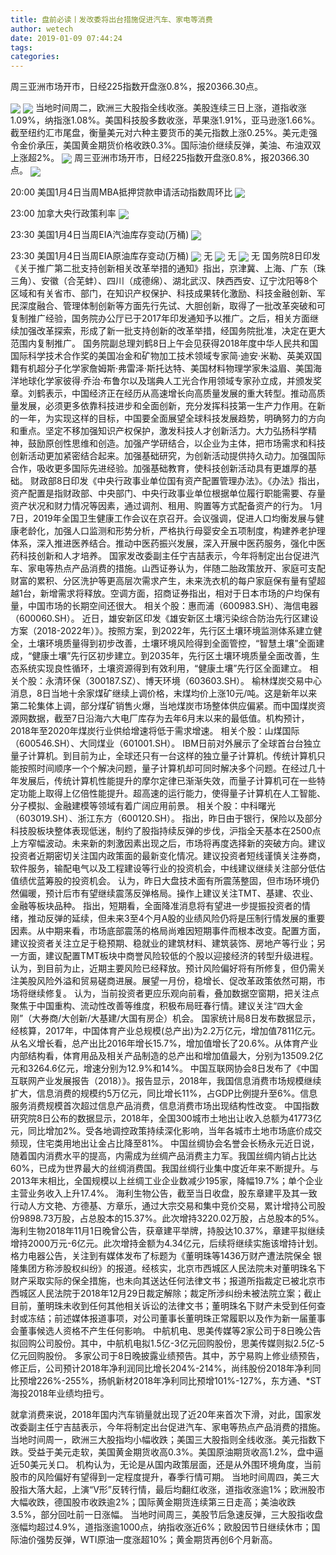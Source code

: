 ```yaml
---
title: 盘前必读丨发改委将出台措施促进汽车、家电等消费
author: wetech
date: 2019-01-09 07:44:24
tags: 
categories: 
---
```

周三亚洲市场开市，日经225指数开盘涨0.8%，报20366.30点。
<!-- more -->
<img align="center" border="0" src="https://imgcdn.yicai.com/uppics/images/2018/11/5795dce2c13c12cd19ef68151420a6d2.jpg" />
<img align="center" border="0" src="https://imgcdn.yicai.com/uppics/images/2019/01/5585ae3bf5d9263ac6aaaf937ac221e3.jpg" />
当地时间周二，欧洲三大股指全线收涨。美股连续三日上涨，道指收涨1.09%，纳指涨1.08%。美国科技股多数收涨，苹果涨1.91%，亚马逊涨1.66%。截至纽约汇市尾盘，衡量美元对六种主要货币的美元指数上涨0.25%。美元走强令金价承压，美国黄金期货价格收跌0.3%。国际油价继续反弹，美油、布油双双上涨超2%。
<img align="center" border="0" src="https://imgcdn.yicai.com/uppics/images/2018/11/1115fd943822077aad8679290e0a4854.jpg" />
周三亚洲市场开市，日经225指数开盘涨0.8%，报20366.30点。
<img align="center" border="0" src="https://imgcdn.yicai.com/uppics/images/2019/01/4b5d4f71644626eb30f15e2c75632a71.jpg" />
20:00 美国1月4日当周MBA抵押贷款申请活动指数周环比
<img align="center" border="0" src="https://imgcdn.yicai.com/uppics/images/2019/01/1b8db4956fff9b7080c76553f7379117.jpg" />
23:00 加拿大央行政策利率
<img align="center" border="0" src="https://imgcdn.yicai.com/uppics/images/2018/11/9d8e2d90a2b37391ca779f15a10018b0.jpg" />
23:30 美国1月4日当周EIA汽油库存变动(万桶)
<img align="center" border="0" src="https://imgcdn.yicai.com/uppics/images/2018/11/3fe87f78bb215979ccf7a8b1a382813c.jpg" />
23:30 美国1月4日当周EIA原油库存变动(万桶)
<img align="center" border="0" src="https://imgcdn.yicai.com/uppics/images/2018/11/10271f820278a7057d79730f65d39711.jpg" />
无
<img align="center" border="0" src="https://imgcdn.yicai.com/uppics/images/2019/01/24446501ce3a8064b44c77e93cf3f4c7.jpg" />
无
<img align="center" border="0" src="https://imgcdn.yicai.com/uppics/images/2018/11/781b132626e7c57022d1491e8f3a175c.jpg" />
无
国务院8日印发《关于推广第二批支持创新相关改革举措的通知》指出，京津冀、上海、广东（珠三角）、安徽（合芜蚌）、四川（成德绵）、湖北武汉、陕西西安、辽宁沈阳等8个区域和有关省市、部门，在知识产权保护、科技成果转化激励、科技金融创新、军民深度融合、管理体制创新等方面先行先试、大胆创新，取得了一批改革突破和可复制推广经验，国务院办公厅已于2017年印发通知予以推广。之后，相关方面继续加强改革探索，形成了新一批支持创新的改革举措，经国务院批准，决定在更大范围内复制推广。
国务院副总理刘鹤8日上午会见获得2018年度中华人民共和国国际科学技术合作奖的美国冶金和矿物加工技术领域专家简·迪安·米勒、英美双国籍有机超分子化学家詹姆斯·弗雷泽·斯托达特、美国材料物理学家朱溢眉、美国海洋地球化学家彼得·乔治·布鲁尔以及瑞典人工光合作用领域专家孙立成，并颁发奖章。刘鹤表示，中国经济正在经历从高速增长向高质量发展的重大转型。推动高质量发展，必须更多依靠科技进步和全面创新，充分发挥科技第一生产力作用。在新的一年，为实现这样的目标，中国要全面展望全球科技发展趋势，明确努力的方向和重点。坚定不移加强知识产权保护，激发科技人才创新活力。大力弘扬科学精神，鼓励原创性思维和创造。加强产学研结合，以企业为主体，把市场需求和科技创新活动更加紧密结合起来。加强基础研究，为创新活动提供持久动力。加强国际合作，吸收更多国际先进经验。加强基础教育，使科技创新活动具有更雄厚的基础。
财政部8日印发《中央行政事业单位国有资产配置管理办法》。《办法》指出，资产配置是指财政部、中央部门、中央行政事业单位根据单位履行职能需要、存量资产状况和财力情况等因素，通过调剂、租用、购置等方式配备资产的行为。
1月7日，2019年全国卫生健康工作会议在京召开。会议强调，促进人口均衡发展与健康老龄化，加强人口监测和形势分析，严格执行母婴安全五项制度，构建养老护理体系，深入推进医养结合。推动中医药振兴发展，深入开展中医药服务，强化中医药科技创新和人才培养。
国家发改委副主任宁吉喆表示，今年将制定出台促进汽车、家电等热点产品消费的措施。山西证券认为，伴随二胎政策放开、家庭可支配财富的累积、分区洗护等更高层次需求产生，未来洗衣机的每户家庭保有量有望超越1台，新增需求将释放。空调方面，招商证券指出，相对于日本市场的户均保有量，中国市场的长期空间还很大。
相关个股：惠而浦（600983.SH）、海信电器（600060.SH）。
近日，雄安新区印发《雄安新区土壤污染综合防治先行区建设方案（2018-2022年）》。按照方案，到2022年，先行区土壤环境监测体系建立健全，土壤环境质量得到初步改善，土壤环境风险得到全面管控，“智慧土壤”全面建成，“健康土壤”先行区初步建立。到2035年，先行区土壤环境质量全面改善，生态系统实现良性循环，土壤资源得到有效利用，“健康土壤”先行区全面建立。
相关个股：永清环保（300187.SZ）、博天环境（603603.SH）。
榆林煤炭交易中心消息，8日当地十余家煤矿继续上调价格，末煤均价上涨10元/吨。这是新年以来第二轮集体上调，部分煤矿销售火爆，当地煤炭市场整体供应偏紧。而中国煤炭资源网数据，截至7日沿海六大电厂库存为去年6月末以来的最低值。机构预计，2018年至2020年煤炭行业供给增速将低于需求增速。
相关个股：山煤国际（600546.SH）、大同煤业（601001.SH）。
IBM日前对外展示了全球首台台独立量子计算机。到目前为止，全球还只有一台这样的独立量子计算机。传统计算机只能按照时间顺序一个个解决问题，量子计算机却可同时解决多个问题。在经过几十年发展后，传统计算机性能提升的摩尔定律已渐渐失效，而量子计算机可在一些特定功能上取得上亿倍性能提升。超高速的运行能力，使得量子计算机在人工智能、分子模拟、金融建模等领域有着广阔应用前景。
相关个股：中科曙光（603019.SH）、浙江东方（600120.SH）。
指出，昨日由于银行，保险以及部分科技股板块整体表现低迷，制约了股指持续反弹的步伐，沪指全天基本在2500点上方窄幅波动。未来新的刺激因素出现之后，市场将再度选择新的突破方向。建议投资者近期密切关注国内政策面的最新变化情况。建议投资者短线谨慎关注券商，软件服务，输配电气以及工程建设等行业的投资机会，中线建议继续关注部分低估值绩优蓝筹股的投资机会。
认为，昨日大盘技术面有所震荡整固，但市场环境仍然偏暖，预计后市有望继续震荡反弹格局。操作上建议关注TMT、基建、农业、金融等板块品种。
指出，短期看，全面降准消息将有望进一步提振投资者的情绪，推动反弹的延续，但未来3至4个月A股的业绩风险仍将是压制行情发展的重要因素。从中期来看，市场底部震荡的格局尚难因短期事件而根本改变。配置方面，建议投资者关注立足于稳预期、稳就业的建筑材料、建筑装饰、房地产等行业；另一方面，建议配置TMT板块中商誉风险较低的个股以迎接经济的转型升级进程。
认为，到目前为止，近期主要风险已经释放。预计风险偏好将有所修复，但仍需关注美股风险外溢和贸易磋商进展。展望一月份，稳增长、促改革政策依然可期，市场将继续修复。
认为，当前投资者更应乐观向前看，叠加数据空窗期，把关注点聚焦于中国重构、流动性改善等维度，积极布局旺春行情。建议关注“四大金刚”（大券商/大创新/大基建/大国有房企）机会。
国家统计局8日发布数据显示，经核算，2017年，中国体育产业总规模(总产出)为2.2万亿元，增加值7811亿元。从名义增长看，总产出比2016年增长15.7%，增加值增长了20.6%。从体育产业内部结构看，体育用品及相关产品制造的总产出和增加值最大，分别为13509.2亿元和3264.6亿元，增速分别为12.9%和14%。
中国互联网协会8日发布了《中国互联网产业发展报告（2018）》。报告显示，2018年，我国信息消费市场规模继续扩大，信息消费的规模约5万亿元，同比增长11%，占GDP比例提升至6%。信息服务消费规模首次超过信息产品消费，信息消费市场出现结构性改变。
中国指数研究院8日公布的数据显示，2018年，全国300城市土地出让收入总额为41773亿元，同比增加2%。受各地调控政策持续深化影响，当年各城市土地市场底价成交频现，住宅类用地出让金占比降至81%。
中国丝绸协会名誉会长杨永元近日说，随着国内消费水平的提高，内需成为丝绸产品消费主力军。我国丝绸内销占比达60%，已成为世界最大的丝绸消费国。我国丝绸行业集中度近年来不断提升。与2013年末相比，全国规模以上丝绸工业企业数减少195家，降幅19.7%；单个企业主营业务收入上升17.4%。
海利生物公告，截至当日收盘，股东章建平及其一致行动人方文艳、方德基、方章乐，通过大宗交易和集中竞价交易，累计增持公司股份9898.73万股，占总股本的15.37%。此次增持3220.02万股，占总股本的5%。海利生物2018年11月1日晚曾公告，获章建平举牌，持股达10.37%，章建平拟继续增持2000万元-6亿元。此次增持金额为4.34亿元，后续将继续实施该增持计划。
格力电器公告，关注到有媒体发布了标题为《董明珠等1436万财产遭法院保全 银隆集团方称涉股权纠纷》的报道。经核实，北京市西城区人民法院未对董明珠名下财产采取实际的保全措施，也未向其送达任何法律文书；报道所指裁定已被北京市西城区人民法院于2018年12月29日裁定解除；裁定所涉纠纷未被法院立案；截止目前，董明珠未收到任何其他相关诉讼的法律文书；董明珠名下财产未受到任何查封或冻结；前述媒体报道事项，对公司董事长董明珠正常履职以及作为新一届董事会董事候选人资格不产生任何影响。
中航机电、思美传媒等2家公司于8日晚公告拟回购公司股份。其中，中航机电拟1.5亿-3亿元回购股份，思美传媒则拟2.5亿-5亿元回购股份。
多家公司于8日晚披露业绩预告。其中，苏宁易购上修业绩预告，修正后，公司预计2018年净利润同比增长204%-214%，尚纬股份2018年净利同比预增226%-255%，扬帆新材2018年净利同比预增101%-127%，东方通、*ST海投2018年业绩均扭亏。
 
 
就拿消费来说，2018年国内汽车销量就出现了近20年来首次下滑，对此，国家发改委副主任宁吉喆表示，今年将制定出台促进汽车、家电等热点产品消费的措施。
当地时间周一，欧洲三大股指均小幅收跌；美国三大股指则全线收涨。美元指数下跌。受益于美元走软，美国黄金期货收高0.3%。美国原油期货收高1.2%，盘中逼近50美元关口。
机构认为，无论是从国内政策层面，还是从外围环境角度，当前股市的风险偏好有望得到一定程度提升，春季行情可期。
当地时间周四，美三大股指大落大起，上演“V形”反转行情，最后均翻红收涨，道指收涨逾1%；欧洲股市大幅收跌，德国股市收跌逾2%；国际黄金期货连续第三日走高；美油收跌3.5%，部分回吐前一日涨幅。
当地时间周三，美股节后急速反弹，三大股指收盘涨幅均超过4.9%，道指涨逾1000点，纳指收涨近6%；欧股因节日继续休市；国际油价强势反弹，WTI原油一度涨超10%；黄金期货再创6个月新高。
